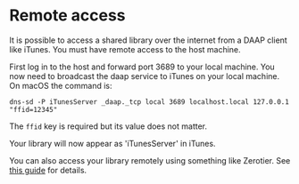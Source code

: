 # Remote access

It is possible to access a shared library over the internet from a DAAP client
like iTunes. You must have remote access to the host machine.

First log in to the host and forward port 3689 to your local machine. You now
need to broadcast the daap service to iTunes on your local machine. On macOS the
command is:

```
dns-sd -P iTunesServer _daap._tcp local 3689 localhost.local 127.0.0.1 "ffid=12345"
```

The `ffid` key is required but its value does not matter.

Your library will now appear as 'iTunesServer' in iTunes.

You can also access your library remotely using something like Zerotier. See [this
guide](https://github.com/owntone/owntone-server/wiki/Accessing-Owntone-remotely-through-iTunes-Music-with-Zerotier)
for details.

